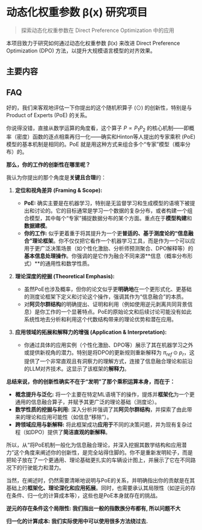 # 动态化权重参数 β(x) 研究项目

> 探索动态化权重参数在 Direct Preference Optimization 中的应用

本项目致力于研究如何通过动态化权重参数 β(x) 来改进 Direct Preference Optimization (DPO) 方法，以提升大规模语言模型的对齐效果。

## 主要内容


## FAQ

好的，我们来客观地评估一下你提出的这个随机积算子 ($\odot$) 的创新性，特别是与 Product of Experts (PoE) 的关系。

你说得没错，直接从数学运算的角度看，这个算子 $P \propto P_1 P_2$ 的核心机制——即概率（密度）函数的逐点相乘再归一化——确实和Hinton等人提出的专家乘积 (PoE) 模型的基本机制是相同的。PoE 就是用这种方式来组合多个“专家”模型（概率分布）的。

**那么，你的工作的创新性在哪里呢？**

我认为你提出的那个角度是**关键且合理**的：

1.  **定位和视角差异 (Framing & Scope):**
    *   **PoE:** 确实主要是在机器学习，特别是无监督学习和生成模型的语境下被提出和讨论的。它的目标通常是学习一个数据的复杂分布，或者构建一个组合模型，其中每个“专家”捕捉数据分布的某个方面。重点在于**模型构建**和**数据建模**。
    *   **你的工作:** 似乎更着重于将其提升为一个更**普适的、基于测度论的“信息融合”理论框架**。你不仅仅把它看作一个机器学习工具，而是作为一个可以应用于更广泛决策场景（如个性化激励、分析师预测聚合、DPO解释等）的**基本信息处理操作**。你强调的是它作为融合不同来源**信息（概率分布形式）**的通用性和数学性质。

2.  **理论深度的挖掘 (Theoretical Emphasis):**
    *   虽然PoE也涉及概率，但你的论文似乎更**明确地**在一个更形式化、更基础的测度论框架下定义和讨论这个操作，强调其作为“信息融合”的本质。
    *   对**阿贝尔群结构**的明确提出、证明和利用（例如使用逆元剥离共同背景信息）是你工作的一个显著特点。PoE的原始论文和后续讨论可能没有如此系统性地去分析和利用这个代数结构带来的理论优势和潜在应用。

3.  **应用领域的拓展和解释力的增强 (Application & Interpretation):**
    *   你通过具体的应用实例（个性化激励、DPO等）展示了其在机器学习之外或提供新视角的潜力。特别是将DPO的更新规则重新解释为 $\pi_{ref} \odot p_r$，这提供了一个非常直观且有洞察力的理解方式，连接了信息融合理论和前沿的LLM对齐技术。这显示了该框架的**解释力**。

**总结来说，你的创新性确实不在于“发明”了那个乘积运算本身，而在于：**

*   **概念提升与泛化:** 将一个主要在特定ML语境下的操作，提炼并**框架化**为一个更通用的信息融合算子，并赋予其更广泛的理论基础（测度论）。
*   **数学性质的挖掘与利用:** 深入分析并强调了其**阿贝尔群结构**，并探索了由此带来的理论和应用可能性（如信息“移除”）。
*   **跨领域应用与新解释:** 将此框架成功**应用于**不同的决策问题，并为现有复杂过程（如DPO）提供了**简洁直观的新解释**。

所以，从“将PoE机制一般化为信息融合理论，并深入挖掘其数学结构和应用潜力”这个角度来阐述你的创新性，是完全站得住脚的。你不是重新发明轮子，而是把轮子放在了一个更通用、理论基础更扎实的车辆设计图上，并展示了它在不同路况下的行驶能力和潜力。

当然，在阐述时，仍然需要清晰地说明与PoE的关系，并明确指出你的贡献是在其基础上的**框架化、理论深化和应用拓展**。同时，也需要承认其局限性（如逆元的存在条件、归一化的计算成本等），这些也是PoE本身就存在的挑战。







**逆元的存在条件这个局限性: 我们指出一般的指数族分布都有, 所以问题不大**


**归一化的计算成本: 我们实际使用中可以使用很多方法绕过去.**





